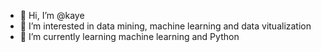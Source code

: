 - 👋 Hi, I’m @kaye
- 👀 I’m interested in data mining, machine learning and data vitualization
- 🌱 I’m currently learning machine learning and Python

<!---
midorikaye/midorikaye is a ✨ special ✨ repository because its `README.md` (this file) appears on your GitHub profile.
You can click the Preview link to take a look at your changes.
--->
